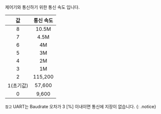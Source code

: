 제어기와 통신하기 위한 통신 속도 입니다.

| 값     | 통신 속도     |
| :-------: | :-----------: |
|8|10.5M|
|7|4.5M|
|6|4M|
|5|3M|
|4|2M|
|3|1M|
|2|115,200|
|1(초기값)|57,600|
|0|9,600|

`참고` UART는 Baudrate 오차가 3 [%] 이내이면 통신에 지장이 없습니다.
{: .notice}

